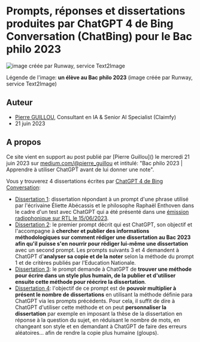 # Prompts, réponses et dissertations produites par ChatGPT 4 de Bing Conversation (ChatBing) pour le Bac philo 2023

<img src="chatgpt_bac_philo_2023.png" alt="image créée par Runway, service Text2Image" title="">

Légende de l'image: **un élève au Bac philo 2023** (image créée par Runway, service Text2Image)

## Auteur

- [Pierre GUILLOU](https://www.linkedin.com/in/pierreguillou/), Consultant en IA & Senior AI Specialist (Claimfy)
- 21 juin 2023

## A propos

<p>Ce site vient en support au post publié par [Pierre Guillou]() le mercredi 21 juin 2023 sur <a href="https://medium.com/@pierre_guillou">medium.com/@pierre_guillou</a> et intitulé: "Bac philo 2023 | Apprendre à utiliser ChatGPT avant de lui donner une note".</p>

Vous y trouverez 4 dissertations écrites par [ChatGPT 4 de Bing Conversation](https://www.bing.com/search?q=Bing+AI&showconv=1&FORM=hpcodx):

- [Dissertation 1](dissertation1.md): dissertation répondant à un prompt d'une phrase utilisé par l'écrivaine Éliette Abécassis et le philosophe Raphaël Enthoven dans le cadre d'un test avec ChatGPT qui a été présenté dans une [émission radiophonique sur RTL le 15/06/2023](https://www.facebook.com/RTL/videos/243850378344132/?extid=NS-UNK-UNK-UNK-AN_GK0T-GK1C&mibextid=2Rb1fB).
- [Dissertation 2](dissertation2.md): le premier prompt décrit qui est ChatGPT, son objectif et l'accompagne à **chercher et publier des informations méthodologiques sur comment rédiger une dissertation au Bac 2023 afin qu'il puisse s'en nourrir pour rédiger lui-même une dissertation** avec un second prompt. Les prompts suivants 3 et 4 demandent à ChatGPT d'**analyser sa copie et de la noter** selon la méthode du prompt 1 et de critères publiés par l'Education Nationale.
- [Dissertation 3](dissertation3.md): le prompt demande à ChatGPT de **trouver une méthode pour écrire dans un style plus humain, de la publier et d'utiliser ensuite cette méthode pour réécrire la dissertation**.
- [Dissertation 4](dissertation4.md): l'objectif de ce prompt est de **pouvoir multiplier à présent le nombre de dissertations** en utilisant la méthode définie para ChatGPT via les prompts précédents. Pour cela, il suffit de dire à ChatGPT d'utiliser cette méthode et on peut **personnaliser la dissertation** par exemple en imposant la thèse de la dissertation en réponse à la question du sujet, en réduisant le nombre de mots, en changeant son style et en demandant à ChatGPT de faire des erreurs aléatoires... afin de rendre la copie plus humaine (gloups).
